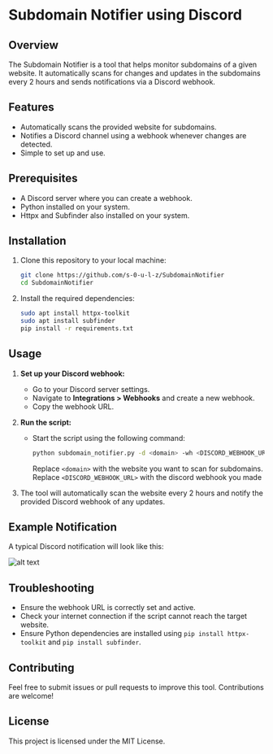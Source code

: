 # Subdomain Notifier using Discord

## Overview
The Subdomain Notifier is a tool that helps monitor subdomains of a given website. It automatically scans for changes and updates in the subdomains every 2 hours and sends notifications via a Discord webhook.

## Features
- Automatically scans the provided website for subdomains.
- Notifies a Discord channel using a webhook whenever changes are detected.
- Simple to set up and use.

## Prerequisites
- A Discord server where you can create a webhook.
- Python installed on your system.
- Httpx and Subfinder also installed on your system.

## Installation
1. Clone this repository to your local machine:
   ```bash
   git clone https://github.com/s-0-u-l-z/SubdomainNotifier
   cd SubdomainNotifier
   ```
2. Install the required dependencies:
   ```bash
   sudo apt install httpx-toolkit
   sudo apt install subfinder
   pip install -r requirements.txt
   ```

## Usage
1. **Set up your Discord webhook:**
   - Go to your Discord server settings.
   - Navigate to **Integrations > Webhooks** and create a new webhook.
   - Copy the webhook URL.

2. **Run the script:**
   - Start the script using the following command:
     ```bash
     python subdomain_notifier.py -d <domain> -wh <DISCORD_WEBHOOK_URL>
     ```
     Replace `<domain>` with the website you want to scan for subdomains.
     Replace `<DISCORD_WEBHOOK_URL>` with the discord webhook you made

3. The tool will automatically scan the website every 2 hours and notify the provided Discord webhook of any updates.

## Example Notification
A typical Discord notification will look like this:


![alt text](https://kindbear123.wordpress.com/wp-content/uploads/2025/01/image_2025-01-01_124421116.png)


## Troubleshooting
- Ensure the webhook URL is correctly set and active.
- Check your internet connection if the script cannot reach the target website.
- Ensure Python dependencies are installed using `pip install httpx-toolkit` and `pip install subfinder`.

## Contributing
Feel free to submit issues or pull requests to improve this tool. Contributions are welcome!

## License
This project is licensed under the MIT License.
